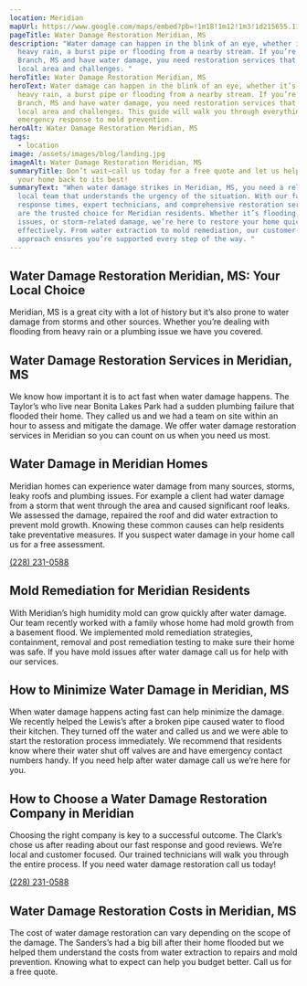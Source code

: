 ```yaml
---
location: Meridian
mapUrl: https://www.google.com/maps/embed?pb=!1m18!1m12!1m3!1d215655.11264632776!2d-88.85676745094452!3d32.37597575761235!2m3!1f0!2f0!3f0!3m2!1i1024!2i768!4f13.1!3m3!1m2!1s0x88847dc09ed90729%3A0x242246cb2099fcb6!2sMeridian%2C%20MS%2C%20USA!5e0!3m2!1sen!2sph!4v1728660660298!5m2!1sen!2sph
pageTitle: Water Damage Restoration Meridian, MS
description: "Water damage can happen in the blink of an eye, whether it’s from
  heavy rain, a burst pipe or flooding from a nearby stream. If you’re in Olive
  Branch, MS and have water damage, you need restoration services that know the
  local area and challenges. "
heroTitle: Water Damage Restoration Meridian, MS
heroText: Water damage can happen in the blink of an eye, whether it’s from
  heavy rain, a burst pipe or flooding from a nearby stream. If you’re in Olive
  Branch, MS and have water damage, you need restoration services that know the
  local area and challenges. This guide will walk you through everything from
  emergency response to mold prevention.
heroAlt: Water Damage Restoration Meridian, MS
tags:
  - location
image: /assets/images/blog/landing.jpg
imageAlt: Water Damage Restoration Meridian, MS
summaryTitle: Don’t wait—call us today for a free quote and let us help you get
  your home back to its best!
summaryText: "When water damage strikes in Meridian, MS, you need a reliable
  local team that understands the urgency of the situation. With our fast
  response times, expert technicians, and comprehensive restoration services, we
  are the trusted choice for Meridian residents. Whether it’s flooding, plumbing
  issues, or storm-related damage, we’re here to restore your home quickly and
  effectively. From water extraction to mold remediation, our customer-focused
  approach ensures you’re supported every step of the way. "
---
```

## Water Damage Restoration Meridian, MS: Your Local Choice

Meridian, MS is a great city with a lot of history but it’s also prone to water damage from storms and other sources. Whether you’re dealing with flooding from heavy rain or a plumbing issue we have you covered.

## Water Damage Restoration Services in Meridian, MS

We know how important it is to act fast when water damage happens. The Taylor’s who live near Bonita Lakes Park had a sudden plumbing failure that flooded their home. They called us and we had a team on site within an hour to assess and mitigate the damage. We offer water damage restoration services in Meridian so you can count on us when you need us most.

## Water Damage in Meridian Homes

Meridian homes can experience water damage from many sources, storms, leaky roofs and plumbing issues. For example a client had water damage from a storm that went through the area and caused significant roof leaks. We assessed the damage, repaired the roof and did water extraction to prevent mold growth. Knowing these common causes can help residents take preventative measures. If you suspect water damage in your home call us for a free assessment.

[(228) 231-0588](tel:2282310588)

## Mold Remediation for Meridian Residents

With Meridian’s high humidity mold can grow quickly after water damage. Our team recently worked with a family whose home had mold growth from a basement flood. We implemented mold remediation strategies, containment, removal and post remediation testing to make sure their home was safe. If you have mold issues after water damage call us for help with our services.

## How to Minimize Water Damage in Meridian, MS

When water damage happens acting fast can help minimize the damage. We recently helped the Lewis’s after a broken pipe caused water to flood their kitchen. They turned off the water and called us and we were able to start the restoration process immediately. We recommend that residents know where their water shut off valves are and have emergency contact numbers handy. If you need help after water damage call us we’re here for you.

## How to Choose a Water Damage Restoration Company in Meridian

Choosing the right company is key to a successful outcome. The Clark’s chose us after reading about our fast response and good reviews. We’re local and customer focused. Our trained technicians will walk you through the entire process. If you need water damage restoration call us today!

[(228) 231-0588](tel:2282310588)

## Water Damage Restoration Costs in Meridian, MS

The cost of water damage restoration can vary depending on the scope of the damage. The Sanders’s had a big bill after their home flooded but we helped them understand the costs from water extraction to repairs and mold prevention. Knowing what to expect can help you budget better. Call us for a free quote.
